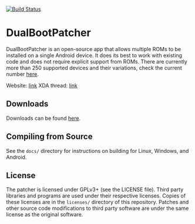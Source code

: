 [![Build Status](https://jenkins.noobdev.io/job/DualBootPatcher_Master/badge/icon)](https://jenkins.noobdev.io/job/DualBootPatcher_Master/)

DualBootPatcher
===============

DualBootPatcher is an open-source app that allows multiple ROMs to be installed on a single Android device. It does its best to work with existing code and does not require explicit support from ROMs. There are currently more than 250 supported devices and their variations, check the current number [here](https://dbp.noobdev.io/).

Website: [link](https://dbp.noobdev.io/)
XDA thread: [link](http://forum.xda-developers.com/showthread.php?t=2447534)


Downloads
---------

Downloads can be found [here](https://dbp.noobdev.io/downloads/).


Compiling from Source
---------------------

See the `docs/` directory for instructions on building for Linux, Windows, and Android.


License
-------

The patcher is licensed under GPLv3+ (see the LICENSE file). Third party libraries and programs are used under their respective licenses. Copies of these licenses are in the `licenses/` directory of this repository. Patches and other source code modifications to third party software are under the same license as the original software.
